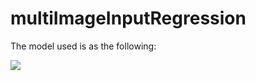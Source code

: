 # multiImageInputRegression


The model used is as the following:

<img src="https://github.com/Walid-Ahmed/multiImageInputRegression/blob/master/sampleImages/model.png"  align="middle">
